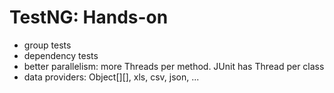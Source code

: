 # TestNG: Hands-on

* group tests
* dependency tests
* better parallelism: more Threads per method. JUnit has Thread per class
* data providers: Object[][], xls, csv, json, ...

